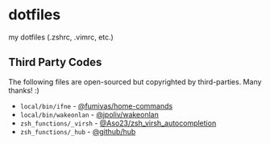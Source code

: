 dotfiles
========

my dotfiles (.zshrc, .vimrc, etc.)

Third Party Codes
-------------------

The following files are open-sourced but copyrighted by third-parties. Many thanks! :)

- `local/bin/ifne` - [@fumiyas/home-commands](https://github.com/fumiyas/home-commands)
- `local/bin/wakeonlan` - [@jpoliv/wakeonlan](https://github.com/jpoliv/wakeonlan)
- `zsh_functions/_virsh` - [@Aso23/zsh_virsh_autocompletion](https://github.com/Aso23/zsh_virsh_autocompletion)
- `zsh_functions/_hub` - [@github/hub](https://github.com/github/hub/blob/master/etc/hub.zsh_completion)
